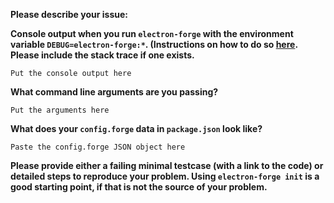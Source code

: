 **Please describe your issue:**


<!-- For bugs and questions, please answer these questions to the best of your ability. -->

**Console output when you run `electron-forge` with the environment variable `DEBUG=electron-forge:*`. (Instructions on how to do so [here](https://www.npmjs.com/package/debug#usage). Please include the stack trace if one exists.**

```
Put the console output here
```

**What command line arguments are you passing?**

```
Put the arguments here
```

**What does your `config.forge` data in `package.json` look like?**

```
Paste the config.forge JSON object here
```

**Please provide either a failing minimal testcase (with a link to the code) or detailed steps to
reproduce your problem. Using `electron-forge init` is a good starting point, if that is not the
source of your problem.**


